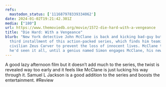 ```yaml
---
refs:
  mastodon_status: ['111687978339334062']
date: 2024-01-02T19:21:42.301Z
media: ["180"]
url: https://www.themoviedb.org/movie/1572-die-hard-with-a-vengeance
title: "Die Hard: With a Vengeance"
blurb: "New York detective John McClane is back and kicking bad-guy butt in the
  third installment of this action-packed series, which finds him teaming with
  civilian Zeus Carver to prevent the loss of innocent lives. McClane thought
  he'd seen it all, until a genius named Simon engages McClane, his new "
---
```


A good lazy afternoon film but it doesn’t add much to the series, the twist is revealed way too early and it feels like McClane is just lucking his way through it. Samuel L Jackson is a good addition to the series and boosts the entertainment. #Review
